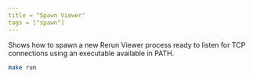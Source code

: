 ```yaml
---
title = "Spawn Viewer"
tags = ["spawn"]
---
```


Shows how to spawn a new Rerun Viewer process ready to listen for TCP connections using an executable available in PATH.

```bash
make run
```